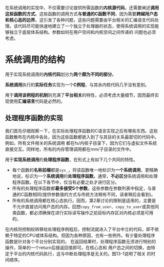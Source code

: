 
在系统调用的实现中，不仅需要讨论提供所需函数的**内核源代码**，还需要阐述**调用这些函数的方式**。这些函数的调用方式**与普通的C函数不同**，因为需要**跨越用户态和核心态的边界**。这引发了各种问题，这些问题需要由平台相关的汇编语言代码处理。该代码尽可能快速地建立了一个独立于处理器的状态，使得系统调用的实现能够独立于底层体系结构。参数如何在用户空间和内核空间之间传递的 问题也必须考虑。

# 系统调用的结构

用于实现系统调用的**内核代码**划分为**两个颇为不同的部分**。

**系统调用**执行的**实际任务**实现为一个**C例程**，与其余内核代码几乎没有差别。

用于**调用该例程的机制**则充满了**平台相关**的特性，必须考虑大量细节，因而最终实现使用**汇编语言**代码是必然的。

## 处理程序函数的实现

我们首先仔细观察一下，在实际处理程序函数的C语言实现之后有哪些东西。这些函数散布在内核中各处，因为这些函数都嵌入到了与其目的关系最密切的代码中。例如，所有文件相关的系统调用 都在fs/内核子目录下，因为它们与虚拟文件系统直接交互。同样地，所有的内存管理调用都在mm/子目录的文件中。

用于**实现系统调用**的**处理程序函数**，在形式上有如下几个共同的特性。

- 每个函数的**名称前缀**都是`sys_`，将该函数唯一地标识为**一个系统调用**，更精确地说，标识为一个**系统调用**的**处理程序函数**。通常，**不必区分**系统调用和处理程序函数。在以下各节中，仅当有必要之处才进行区分。
- 所有的处理程序函数都**最多接受5个参数**。这些参数在参数列表中指定，与普通的C函数相同(提供参数值的方式与传统方法稍有不同，读者稍后会看到)。
- 所有的系统调用都在核心态执行。因而，第2章讨论的限制是适用的，主要是不允许直接访问用户态的内存。回想`copy_from_user`、`copy_to_user`或其他同类函数，都必须确保在进行实际读写操作之前目标内存区对内核必须是可用的。 

在内核将控制权转移给处理程序例程后，控制流就进入了平台中立的代码，即不依赖于特定的CPU或体系结构。但因为各种原因，也有一些例外。有少量处理程序函数是针对各个平台分别实现的。 在返回结果时，处理程序函数无须进行特别的操作，简单的一个return后接返回值即可。在核心态和 用户态之间的切换，由特定于平台的内核代码执行，这与中断处理程序是无关的。图13-1说明了相关 的时间顺序。
 